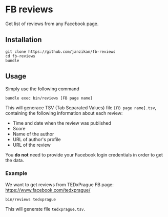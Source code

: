 # FB reviews
Get list of reviews from any Facebook page.

## Installation
```
git clone https://github.com/janzikan/fb-reviews
cd fb-reviews
bundle
```

## Usage
Simply use the following command
```
bundle exec bin/reviews [FB page name]
```

This will generace TSV (Tab Separated Values) file `[FB page name].tsv`, containing the following information about each review:
* Time and date when the review was published
* Score
* Name of the author
* URL of author's profile
* URL of the review

You **do not** need to provide your Facebook login credentials in order to get the data.

### Example
We want to get reviews from TEDxPrague FB page:
https://www.facebook.com/tedxprague/

```
bin/reviews tedxprague
```

This will generate file `tedxprague.tsv`.
